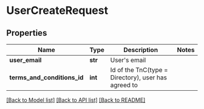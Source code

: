 # UserCreateRequest

## Properties
Name | Type | Description | Notes
------------ | ------------- | ------------- | -------------
**user_email** | **str** | User&#x27;s email | 
**terms_and_conditions_id** | **int** | Id of the TnC(type &#x3D; Directory), user has agreed to | 

[[Back to Model list]](../README.md#documentation-for-models) [[Back to API list]](../README.md#documentation-for-api-endpoints) [[Back to README]](../README.md)

